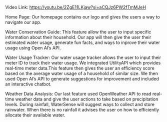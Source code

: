 Video Link:
https://youtu.be/2ZgE11LKjaw?si=aCQJz6PW2fTmMJeH

Home Page:
	Our homepage contains our logo and gives the users a way to navigate our app.

Water Conservation Guide:
	This feature allow the user to input specific information about their household. Our app will then give the user their estimated water usage, generate fun facts, and ways to inprove their water usage using Open AI’s API. 

Water Usage Tracker:
	Our water usage tracker allows the user to input their meter ID to track their water usage. We integrated UtilityAPI which provides real-time meter data.This feature then gives the user an efficiency score based on the average water usage of a household of similar size. We then used Open AI’s API to generate suggestions for improvement and included an interactive chatbot.

Weather Data Analysis:
	Our last feature used OpenWeather API to read real-time weather data and give the user actions to take based on precipitation levels. During rainfall, WaterSense will suggest ways to collect and store rainwater. When there is no rainfall it advises the user on how to efficiently allocate their available water.
